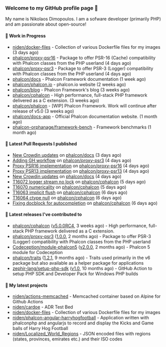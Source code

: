 ### Welcome to my GitHub profile page 👋

My name is Nikolaos Dimopoulos. I am a sofware developer (primarily PHP) and am passionate about open-source!

#### 👷 Work in Progress

- [niden/docker-files](https://github.com/niden/docker-files) - Collection of various Dockerfile files for my images (3 days ago)
- [phalcon/proxy-psr16](https://github.com/phalcon/proxy-psr16) - Package to offer PSR-16 (Cache) compatibility with Phalcon classes from the PHP userland (4 days ago)
- [phalcon/proxy-psr3](https://github.com/phalcon/proxy-psr3) - Package to offer PSR-3 (Logger) compatibility with Phalcon classes from the PHP userland (4 days ago)
- [phalcon/docs](https://github.com/phalcon/docs) - Phalcon Framework documentation (1 week ago)
- [phalcon/phalcon.io](https://github.com/phalcon/phalcon.io) - phalcon.io website (2 weeks ago)
- [phalcon/blog](https://github.com/phalcon/blog) - Phalcon Framework&#39;s blog (3 weeks ago)
- [phalcon/cphalcon](https://github.com/phalcon/cphalcon) - High performance, full-stack PHP framework delivered as a C extension. (3 weeks ago)
- [phalcon/phalcon](https://github.com/phalcon/phalcon) - [WIP] Phalcon Framework. Work will continue after release of v5.0 (3 weeks ago)
- [phalcon/docs-app](https://github.com/phalcon/docs-app) - Official Phalcon documentation website. (1 month ago)
- [phalcon-orphanage/framework-bench](https://github.com/phalcon-orphanage/framework-bench) - Framework benchmarks (1 month ago)

#### 🔨 Latest Pull Requests I published

- [New Crowdin updates](https://github.com/phalcon/docs/pull/3073) on [phalcon/docs](https://github.com/phalcon/docs) (3 days ago)
- [Adding GH workflow](https://github.com/phalcon/proxy-psr3/pull/2) on [phalcon/proxy-psr3](https://github.com/phalcon/proxy-psr3) (4 days ago)
- [Proxy PSR16 implementation](https://github.com/phalcon/proxy-psr16/pull/1) on [phalcon/proxy-psr16](https://github.com/phalcon/proxy-psr16) (4 days ago)
- [Proxy PSR13 implementation](https://github.com/phalcon/proxy-psr13/pull/1) on [phalcon/proxy-psr13](https://github.com/phalcon/proxy-psr13) (4 days ago)
- [New Crowdin updates](https://github.com/phalcon/docs/pull/3072) on [phalcon/docs](https://github.com/phalcon/docs) (4 days ago)
- [T16072 logger stream no lock](https://github.com/phalcon/cphalcon/pull/16073) on [phalcon/cphalcon](https://github.com/phalcon/cphalcon) (5 days ago)
- [T16070 numericality](https://github.com/phalcon/cphalcon/pull/16071) on [phalcon/cphalcon](https://github.com/phalcon/cphalcon) (5 days ago)
- [T16063 implicit flush](https://github.com/phalcon/cphalcon/pull/16069) on [phalcon/cphalcon](https://github.com/phalcon/cphalcon) (6 days ago)
- [T16064 ctype null](https://github.com/phalcon/cphalcon/pull/16068) on [phalcon/cphalcon](https://github.com/phalcon/cphalcon) (6 days ago)
- [Fixing docblock for autocompletion](https://github.com/phalcon/cphalcon/pull/16067) on [phalcon/cphalcon](https://github.com/phalcon/cphalcon) (6 days ago)

#### 🔭 Latest releases I've contributed to

- [phalcon/cphalcon](https://github.com/phalcon/cphalcon) ([v5.0.0RC4](https://github.com/phalcon/cphalcon/releases/tag/v5.0.0RC4), 3 weeks ago) - High performance, full-stack PHP framework delivered as a C extension.
- [phalcon/proxy-psr3](https://github.com/phalcon/proxy-psr3) ([1.0.0](https://github.com/phalcon/proxy-psr3/releases/tag/1.0.0), 2 months ago) - Package to offer PSR-3 (Logger) compatibility with Phalcon classes from the PHP userland
- [Codeception/module-phalcon5](https://github.com/Codeception/module-phalcon5) ([v2.0.0](https://github.com/Codeception/module-phalcon5/releases/tag/v2.0.0), 2 months ago) - Phalcon 5 module for Codeception
- [phalcon/traits](https://github.com/phalcon/traits) ([1.2.1](https://github.com/phalcon/traits/releases/tag/1.2.1), 9 months ago) - Traits used primarily in the v6 package but also available as a helper package for applications
- [zephir-lang/setup-php-sdk](https://github.com/zephir-lang/setup-php-sdk) ([v1.0](https://github.com/zephir-lang/setup-php-sdk/releases/tag/v1.0), 10 months ago) - GitHub Action to setup PHP SDK and Developer Pack for Windows PHP builds

#### 🌱 My latest projects

- [niden/actions-memcached](https://github.com/niden/actions-memcached) - Memcached container based on Alpine for Github Actions
- [niden/cardoe](https://github.com/niden/cardoe) - ADR Test Bed
- [niden/docker-files](https://github.com/niden/docker-files) - Collection of various Dockerfile files for my images
- [niden/phalcon-angular-harryhogfootball](https://github.com/niden/phalcon-angular-harryhogfootball) - Application written with phalconphp and angularjs to record and display the Kicks and Game balls of Harry Hog Football
- [niden/Localized_World_Regions](https://github.com/niden/Localized_World_Regions) - JSON encoded files with regions (states, provinces, emirates etc.) and their ISO codes


